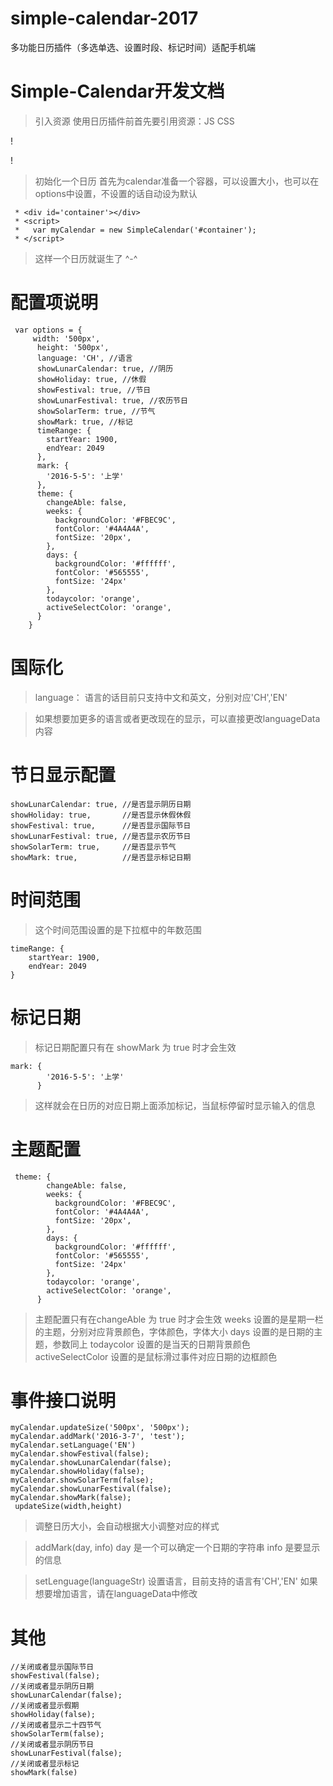 # simple-calendar-2017
多功能日历插件（多选单选、设置时段、标记时间）适配手机端


# Simple-Calendar开发文档
> 引入资源
> 使用日历插件前首先要引用资源：JS CSS

!<link rel="stylesheet" type="text/css" href="css/simple-calendar.css">

!<script type="text/javascript" src="js/simple-calendar.js"></script>
> 初始化一个日历
> 首先为calendar准备一个容器，可以设置大小，也可以在options中设置，不设置的话自动设为默认
```
 * <div id='container'></div>
 * <script>
 *   var myCalendar = new SimpleCalendar('#container');
 * </script>
 ```
>这样一个日历就诞生了 ^-^

# 配置项说明
```
 var options = {
     width: '500px',
      height: '500px',
      language: 'CH', //语言
      showLunarCalendar: true, //阴历
      showHoliday: true, //休假
      showFestival: true, //节日
      showLunarFestival: true, //农历节日
      showSolarTerm: true, //节气
      showMark: true, //标记
      timeRange: {
        startYear: 1900,
        endYear: 2049
      },
      mark: {
        '2016-5-5': '上学'
      },
      theme: {
        changeAble: false,
        weeks: {
          backgroundColor: '#FBEC9C',
          fontColor: '#4A4A4A',
          fontSize: '20px',
        },
        days: {
          backgroundColor: '#ffffff',
          fontColor: '#565555',
          fontSize: '24px'
        },
        todaycolor: 'orange',
        activeSelectColor: 'orange',
      }
    }
```
# 国际化
>language： 语言的话目前只支持中文和英文，分别对应'CH','EN'

>如果想要加更多的语言或者更改现在的显示，可以直接更改languageData内容

# 节日显示配置
 ```
showLunarCalendar: true, //是否显示阴历日期
showHoliday: true,       //是否显示休假休假
showFestival: true,      //是否显示国际节日
showLunarFestival: true, //是否显示农历节日
showSolarTerm: true,     //是否显示节气
showMark: true,          //是否显示标记日期
```
# 时间范围
> 这个时间范围设置的是下拉框中的年数范围
```
timeRange: {
    startYear: 1900,
    endYear: 2049
}
```
# 标记日期
>标记日期配置只有在 showMark 为 true 时才会生效
```
mark: {
        '2016-5-5': '上学'
      }
```
>这样就会在日历的对应日期上面添加标记，当鼠标停留时显示输入的信息

# 主题配置
```
 theme: {
        changeAble: false,
        weeks: {
          backgroundColor: '#FBEC9C',
          fontColor: '#4A4A4A',
          fontSize: '20px',
        },
        days: {
          backgroundColor: '#ffffff',
          fontColor: '#565555',
          fontSize: '24px'
        },
        todaycolor: 'orange',
        activeSelectColor: 'orange',
      }
   ```
>主题配置只有在changeAble 为 true 时才会生效 weeks 设置的是星期一栏的主题，分别对应背景颜色，字体颜色，字体大小 days 设置的是日期的主题，参数同上 todaycolor 设置的是当天的日期背景颜色 activeSelectColor 设置的是鼠标滑过事件对应日期的边框颜色

# 事件接口说明
```
myCalendar.updateSize('500px', '500px');
myCalendar.addMark('2016-3-7', 'test');
myCalendar.setLanguage('EN')
myCalendar.showFestival(false);
myCalendar.showLunarCalendar(false);
myCalendar.showHoliday(false);
myCalendar.showSolarTerm(false);
myCalendar.showLunarFestival(false);
myCalendar.showMark(false);
 updateSize(width,height)
 ```
>调整日历大小，会自动根据大小调整对应的样式

> addMark(day, info)
>day 是一个可以确定一个日期的字符串 info 是要显示的信息

> setLenguage(languageStr)
>设置语言，目前支持的语言有'CH','EN' 如果想要增加语言，请在languageData中修改

# 其他
```
//关闭或者显示国际节日
showFestival(false);
//关闭或者显示阴历日期
showLunarCalendar(false);
//关闭或者显示假期
showHoliday(false);
//关闭或者显示二十四节气
showSolarTerm(false);
//关闭或者显示阴历节日
showLunarFestival(false);
//关闭或者显示标记
showMark(false)
```
